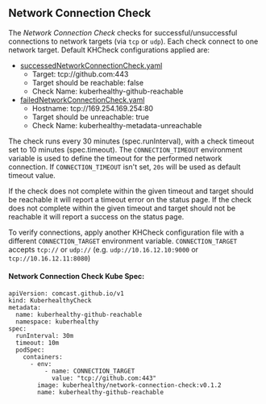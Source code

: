 ## Network Connection Check

The *Network Connection Check* checks for successful/unsuccessful connections to network targets (via `tcp` or `udp`).
Each check connect to one network target. Default KHCheck configurations applied are:
- [successedNetworkConnectionCheck.yaml](successedNetworkConnectionCheck.yaml)
    - Target: tcp://github.com:443
    - Target should be reachable: false
    - Check Name: kuberhealthy-github-reachable
- [failedNetworkConnectionCheck.yaml](failedNetworkConnectionCheck.yaml)
    - Hostname: tcp://169.254.169.254:80
    - Target should be unreachable: true
    - Check Name: kuberhealthy-metadata-unreachable

The check runs every 30 minutes (spec.runInterval), with a check timeout set to 10 minutes (spec.timeout). 
The `CONNECTION_TIMEOUT` environment variable is used to define the timeout for the performed network connection. If `CONNECTION_TIMEOUT` isn't set, `20s` will be used as default timeout value.

If the check
does not complete within the given timeout and target should be reachable it will report a timeout error on the status page.
If the check does not complete within the given timeout and target should not be reachable it will report a success on the status page.

To verify connections, apply another KHCheck configuration file with a different `CONNECTION_TARGET` environment variable.
`CONNECTION_TARGET` accepts `tcp://` or `udp://` (e.g. `udp://10.16.12.10:9000` or `tcp://10.16.12.11:8080`)

#### Network Connection Check Kube Spec:
```
apiVersion: comcast.github.io/v1
kind: KuberhealthyCheck
metadata:
  name: kuberhealthy-github-reachable
  namespace: kuberhealthy
spec:
  runInterval: 30m
  timeout: 10m
  podSpec:
    containers:
      - env:
          - name: CONNECTION_TARGET
            value: "tcp://github.com:443"
        image: kuberhealthy/network-connection-check:v0.1.2
        name: kuberhealthy-github-reachable
```

